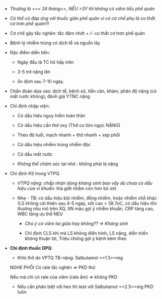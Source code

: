 - _Thường là ==< 24 tháng==, NẾU >3Y thì không có viêm tiểu phế quản_  
- _Có thể có đáp ứng với thuốc giãn phế quản vì có cơ chế phụ là co thắt cơ trơn phế quản!!!_  
- Cơ chế gây tắc nghẽn: tắc đàm nhớt + /- co thắt cơ trơn phế quản  
- Bệnh lý nhiễm trùng có dịch tễ và nguồn lây  
- Đặc điểm diễn tiến:  
	- Ngày đầu là TC hô hấp trên  
	- 3-5 trở nặng lên  
	- ổn định sau 7-10 ngày.  
- Chẩn đoán dựa vào: dịch tễ, bệnh sử, tiền căn, khám, phân độ nặng (có mất nước không), đánh giá YTNC nặng  
- Chỉ định nhập viện:  
	- Có dấu hiệu nguy hiểm toàn thân  
	- Có dấu hiệu cần thở oxy (Thở co lõm ngực NẶNG)  
	- Theo độ tuổi, mạch nhanh + thở nhanh + xẹp phổi  
	- Có dấu hiệu nhiễm trùng nhiễm độc  
	- Có dấu mất nước  
	- *Không thể chăm sóc tại nhà* : không phải là nặng  
- Chỉ định KS trong VTPQ  
	- _VTPQ nặng: chấp nhận dùng kháng sinh bao vây dù chưa có dấu hiệu của vi khuẩn_: thà giết nhầm còn hơn bỏ sót  
	- Nhẹ - TB: có dấu hiệu bội nhiễm, đồng nhiễm, hoặc nhiễm chỗ khác (LS không cải thiện sau 4-5 ngày, sốt cao > 38.7oC, có dấu hiệu tổn thương nhu mô trên XQ, XN máu gợi ý nhiễm khuẩn, CRP tăng cao, WBC tăng ưu thế NEU  
		- _Chú ý có viêm tai giữa hay không?? => Kháng sinh_  
		- Chỉ định CLS khi mà LS không điển hình, LS nặng, diễn triến không thuận lợi, Triệu chứng gợi ý bệnh kèm theo  
- **Chỉ định thuốc DPQ**:  
	- KHó thở do VPTQ TB-nặng: Salbutamol ==1.5==mg    
	NGHE PHỔI Có rale tắc nghẽn => PKD thử    
	Nếu mà chỉ có rale của viêm (rale ẩm) => không PKD  
	- Nếu cần phân biệt với hen thì test với Salbutamol ==2.5==mg PKD luôn
